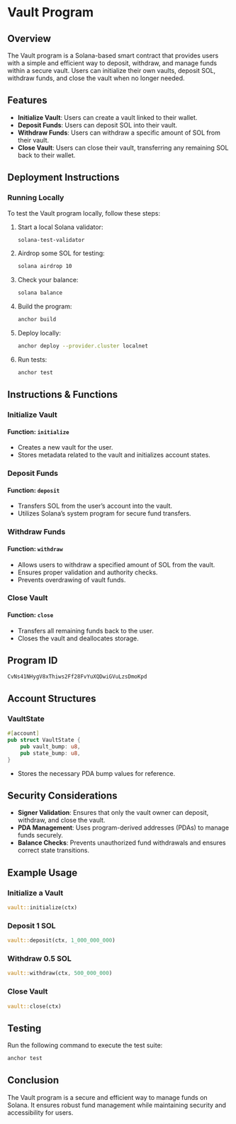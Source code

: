 # Vault Program

## Overview
The Vault program is a Solana-based smart contract that provides users with a simple and efficient way to deposit, withdraw, and manage funds within a secure vault. Users can initialize their own vaults, deposit SOL, withdraw funds, and close the vault when no longer needed.

## Features
- **Initialize Vault**: Users can create a vault linked to their wallet.
- **Deposit Funds**: Users can deposit SOL into their vault.
- **Withdraw Funds**: Users can withdraw a specific amount of SOL from their vault.
- **Close Vault**: Users can close their vault, transferring any remaining SOL back to their wallet.

## Deployment Instructions
### Running Locally
To test the Vault program locally, follow these steps:
1. Start a local Solana validator:
   ```sh
   solana-test-validator
   ```
2. Airdrop some SOL for testing:
   ```sh
   solana airdrop 10
   ```
3. Check your balance:
   ```sh
   solana balance
   ```
4. Build the program:
   ```sh
   anchor build
   ```
5. Deploy locally:
   ```sh
   anchor deploy --provider.cluster localnet
   ```
6. Run tests:
   ```sh
   anchor test
   ```

## Instructions & Functions
### **Initialize Vault**
#### Function: `initialize`
- Creates a new vault for the user.
- Stores metadata related to the vault and initializes account states.

### **Deposit Funds**
#### Function: `deposit`
- Transfers SOL from the user’s account into the vault.
- Utilizes Solana’s system program for secure fund transfers.

### **Withdraw Funds**
#### Function: `withdraw`
- Allows users to withdraw a specified amount of SOL from the vault.
- Ensures proper validation and authority checks.
- Prevents overdrawing of vault funds.

### **Close Vault**
#### Function: `close`
- Transfers all remaining funds back to the user.
- Closes the vault and deallocates storage.

## Program ID
```
CvNs41NHygV8xThiws2Ff28FvYuXQDwiGVuLzsDmoKpd
```

## Account Structures
### **VaultState**
```rust
#[account]
pub struct VaultState {
    pub vault_bump: u8,
    pub state_bump: u8,
}
```
- Stores the necessary PDA bump values for reference.

## Security Considerations
- **Signer Validation**: Ensures that only the vault owner can deposit, withdraw, and close the vault.
- **PDA Management**: Uses program-derived addresses (PDAs) to manage funds securely.
- **Balance Checks**: Prevents unauthorized fund withdrawals and ensures correct state transitions.

## Example Usage
### Initialize a Vault
```rust
vault::initialize(ctx)
```
### Deposit 1 SOL
```rust
vault::deposit(ctx, 1_000_000_000)
```
### Withdraw 0.5 SOL
```rust
vault::withdraw(ctx, 500_000_000)
```
### Close Vault
```rust
vault::close(ctx)
```

## Testing
Run the following command to execute the test suite:
```sh
anchor test
```

## Conclusion
The Vault program is a secure and efficient way to manage funds on Solana. It ensures robust fund management while maintaining security and accessibility for users.